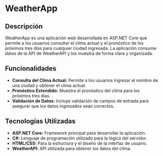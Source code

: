 # WeatherApp

## Descripción
WeatherApp es una aplicación web desarrollada en ASP.NET Core que permite a los usuarios consultar el clima actual y el pronóstico de los próximos tres días para cualquier ciudad ingresada. La aplicación consume datos de la API de WeatherAPI y los muestra de forma clara y organizada.

## Funcionalidades
- **Consulta del Clima Actual:** Permite a los usuarios ingresar el nombre de una ciudad y obtener el clima actual.
- **Pronóstico Extendido:** Muestra el pronóstico del clima para los próximos tres días.
- **Validación de Datos:** Incluye validación de campos de entrada para asegurar que los datos ingresados sean correctos.

## Tecnologías Utilizadas
- **ASP.NET Core:** Framework principal para desarrollar la aplicación.
- **C#:** Lenguaje de programación utilizado para la lógica del servidor.
- **HTML/CSS:** Para la estructura y el diseño de la interfaz de usuario.
- **WeatherAPI:** API utilizada para obtener los datos del clima.

